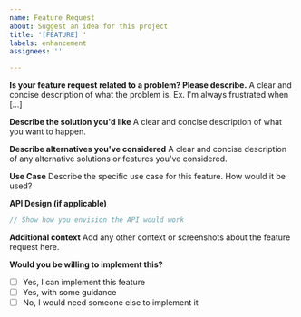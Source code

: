 ```yaml
---
name: Feature Request
about: Suggest an idea for this project
title: '[FEATURE] '
labels: enhancement
assignees: ''

---
```


**Is your feature request related to a problem? Please describe.**
A clear and concise description of what the problem is. Ex. I'm always frustrated when [...]

**Describe the solution you'd like**
A clear and concise description of what you want to happen.

**Describe alternatives you've considered**
A clear and concise description of any alternative solutions or features you've considered.

**Use Case**
Describe the specific use case for this feature. How would it be used?

**API Design (if applicable)**
```php
// Show how you envision the API would work
```

**Additional context**
Add any other context or screenshots about the feature request here.

**Would you be willing to implement this?**
- [ ] Yes, I can implement this feature
- [ ] Yes, with some guidance
- [ ] No, I would need someone else to implement it
